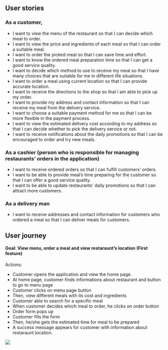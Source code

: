  <h2>
    User stories
</h2>    
 
 <h3>
     As a customer,
</h3>

 * I want to view the menu of the restaurant so that I can decide which meal to order. 
 *  I want to view the price and ingredients of each meal so that I can order a suitable meal. 
 * I want to order the picked meal so that I can save time and effort.
 * I want to know the ordered meal preparation time so that I can get a good service quality.
 * I want to decide which method to use to receive my meal so that I have many choices that are suitable for me in different life situations.
 * I want to order a meal using current location so that I can provide accurate location.
 * I want to receive the directions to the shop so that I am able to pick up my order.
 *  I want to provide my address and contact information so that I can receive my meal from the delivery service.
 *  I want to choose a suitable payment method for me so that I can be more flexible in the payment process.
 *  I want to view the estimated delivery cost according to my address so that I can decide whether to pick the delivery service or not.
 *  I want to receive notifications about the daily promotions so that I can be encouraged to order and try new meals.

 <h3>
    As a cashier  (person who is responsible for managing restaurants'  orders in the application)
</h3>



* I want to receive ordered orders so that I can fulfill customers’ orders.
* I want to be able to provide meal’s time preparing for the customer so that I can offer a good service quality.
* I want to be able to update restaurants' daily promotions so that I can attract more customers.
      
 <h3>
    As a delivery man
</h3>   
 
* I want to receive addresses and contact information for customers who ordered a meal so that I can deliver meals for customers.

 <h2>
    User journey
    </h2>    
  
   <h4>
     Goal: View menu, order a meal and view restaraunt’s location (First feature)
   </h4>
   
   Actions:
   * Customer opens the application and view the home page.
   * At home page, customer finds informations about restaurant and button to go to menu page
   * Customer clicks on menu page button 
   * Then, view different meals with its cost and ingredients
   * Customer able to search for a specific meal
   * When customer decides which meal to order, he clicks on order button
   * Order form pops up
   * Customer fills the form 
   * Then, he/she gets the estimated time for meal to be prepared
   * A success message appears for customer with information about restaraunt location.


[![](https://i.imgur.com/KYx3gCP.png)
](https://)
      
